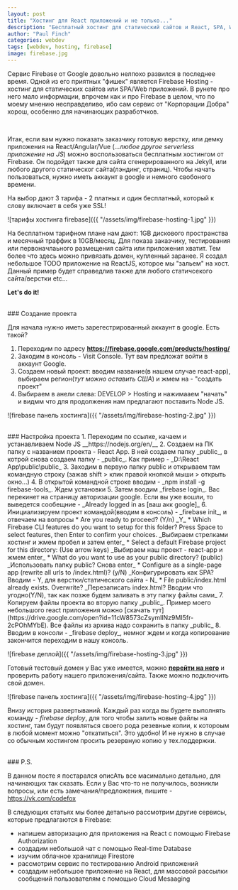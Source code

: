 ```yaml
---
layout: post
title: "Хостинг для React приложений и не только..."
description: "Бесплатный хостинг для статический сайтов и React, SPA, Web приложений"
author: "Paul Finch"
categories: webdev
tags: [webdev, hosting, firebase]
image: firebase.jpg
---
```


Сервис Firebase от Google довольно нелпохо развился в последнее время. Одной из его приятных "фишек" является Firebase Hosting - хостинг для статических сайтов или SPA/Web приложений. В рунете про него мало информации, впрочем как и про Firebase в целом, что по моему мнению несправделиво, ибо сам сервис от "Корпорации Добра" хорош, особенно для начинающих разработчков.

<!--excerpt-->

<br/>


Итак, если вам нужно показать заказчику готовую верстку, или демку приложения на React/Angular/Vue (_...любое другое serverless приложение на JS_) можно воспользоваться бесплатным хостингом от Firebase. Он подойдет также для сайта сгенерированного на Jekyll, или любого другого статическог сайта(лэндинг, страниц). Чтобы начать пользоваться, нужно иметь аккаунт в google и немного свобоного времени.

На выбор дают 3 тарифа - 2 платных и один бесплатный, который к слову включает в себя уже SSL!

![тарифы хостинга firebase]({{ "/assets/img/firebase-hosting-1.jpg" }})

На бесплатном тарифном плане нам дают: 1GB дискового пространства и месячный траффик в 10GB/месяц. Для показа заказчику, тестирования или первоначлаьного размещения сайта или приложения хватит. Тем более что здесь можно привязать домен, купленный заранее. Я создал небольшое TODO приложение на ReactJS, которое мы "зальем" на хост. Данный пример будет справедлив также для любого статичсекого сайта/верстки etc...

__Let's do it!__

<br />
### Создание проекта

Для начала нужно иметь зарегестрированный аккаунт в google. Есть такой? 
1. Переходим по адресу __https://firebase.google.com/products/hosting/__
2. Заходим в консоль - Visit Console. Тут вам предложат войти в аккаунт Google. 
3. Создаем новый проект: вводим название(в нашем случае react-app), выбираем регион(_тут можно оставить США_) и жмем на - "создать проект"
4. Выбираем в анели слева: DEVELOP > Hosting и нажимааем "начать" и видмм что для продолжения нам предлагают поставить Node JS.

![firebase панель хостинга]({{ "/assets/img/firebase-hosting-2.jpg" }})

<br />
### Настройка проекта
1. Переходим по ссылке, качаем и устанавливаем Node JS __https://nodejs.org/en/__
2. Создаем на ПК папку с названием проекта - React App. В ней создаем папку _public_, в котрой снова создаем папку - _public_. Как пример - _D:\React App\public\public_
3. Заходим в первую папку public и открываем там командную строку (зажав shift > клик правой кнопкой мыши > открыть окно...)
4. В открытой командной строке вводим - _npm install -g firebase-tools_. Ждем установки
5. Затем воодим _firebase login_. Вас перекинет на страницу авторизации google. Если вы уже вошли, то выведется сообещние - _Already logged in as [ваш акк google]_
6. Инициализируем проект командой(вводим в консоль) - _firebase init_, и отвечаем на вопросы
    * Are you ready to proceed? (Y/n) _Y_
    * Which Firebase CLI features do you want to setup for this folder? Press Space to select features, then Enter to confirm your choices. _Выбираем стрелками хостинг и жмем пробел и затем enter_
    * Select a default Firebase project for this directory: (Use arrow keys) _Выбираем наш проект - react-app и жмем enter_
    * What do you want to use as your public directory? (public) _Использовать папку public? Снова enter_
    * Configure as a single-page app (rewrite all urls to /index.html)? (y/N) _Конфигурировать как SPA? Вводим - Y, для верстки/статического сайта - N_
    * File public/index.html already exists. Overwrite? _Перезаписать index.html? Вводим что угодно(Y/N), так как позже будем заливать в эту папку файлы сами_
7. Копируем файлы проекта во вторую папку _public_. Пример моего небольшого react приложения можно [скачать тут](https://drive.google.com/open?id=11cW8573cZsymlINz9MI5fr-2cPOhMYbE). Все файлы из архива надо сохранить в папку _public_
8. Вводим в консоли - _firebase deploy_, немног ждем и когда копирование закончится переходим в нашу консоль.

![firebase деплой]({{ "/assets/img/firebase-hosting-3.jpg" }})

Готовый тестовый домен у Вас уже имеется, можно __[перейти на него](https://react-app-eb335.firebaseapp.com/)__ и проверить работу нашего приложения/сайта. Также можно подключить свой домен. 

![firebase панель хостинга]({{ "/assets/img/firebase-hosting-4.jpg" }})

Внизу история развертываний. Каждый раз когда вы будете выполнять команду - _firebase deploy_, для того чтобы залить новые файлы на хостинг, там будут появляться своего рода резевные копии, к котороым в любой момент можно "откатиться". Это удобно! И не нужно в случае со обычным хостингом просить резервную копию у тех.поддержки. 

<br />
### P.S.

В данном посте я постарался описАть все масимально детально, для начинающих так сказать. Если у Вас что-то не получилось, возникли вопросы, или есть замечания/предложения, пишите - https://vk.com/codefox

В следующих статьях мы более детально рассмотрим другие сервисы, которые предлагаются в Firebase:
- напишем авторизацию для приложения на React с помощью Firebase Authorization
- создадим небольшой чат с помощью Real-time Database
- изучим облачное хранилище Firestore
- рассмотрим сервис по тестированию Android приложений 
- создадим небольшое приложение на React, для массовой рассылки сообщений пользователям c помощью Cloud Mesaaging